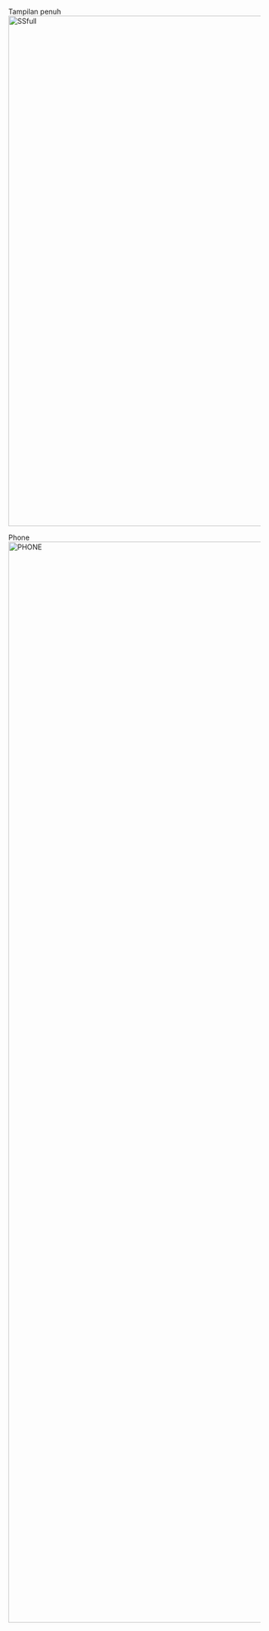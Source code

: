 Tampilan penuh
<img width="1919" height="1020" alt="SSfull" src="https://github.com/user-attachments/assets/fcc7d4fb-4f04-4f05-b33a-4119395cf3d8" />

Phone
<img width="1080" height="2160" alt="PHONE" src="https://github.com/user-attachments/assets/da48f497-dad1-4553-b6e0-bd4ccd50d59b" />
